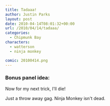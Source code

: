 ```yaml
---
title: Tadaaa!
author: Justin Parks
layout: post
date: 2010-04-14T08:01:32+00:00
url: /2010/04/14/tadaaa/
categories:
  - Chipmunk Bay
characters:
  - watterson
  - ninja monkey

comic: 20100414.png 
---
```

### Bonus panel idea:
Now for my next trick, I'll die!

Just a throw away gag. Ninja Monkey isn't dead.
